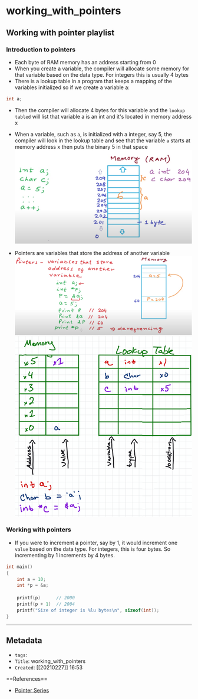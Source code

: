 # working_with_pointers
## Working with pointer playlist
### Introduction to pointers
- Each byte of RAM memory has an address starting from 0
- When you create a variable, the compiler will allocate some memory for that variable based on the data type. For integers this is usually 4 bytes
- There is a lookup table in a program that keeps a mapping of the variables initialized so if we create a variable a:
```c
int a;
```
- Then the compiler will allocate 4 bytes for this variable and the `lookup tabled` will list that variable a is an int and it's located in memory address x
- When a variable, such as `a`, is initialized with a integer, say 5, the compiler will look in the lookup table and see that the variable `a` starts at memory address x then puts the binary 5 in that space
![](attachments/Pasted%20image%2020210227172720.png)

- Pointers are variables that store the address of another variable
![](attachments/Pasted%20image%2020210227174743.png)
![](attachments/Pasted%20image%2020210227181349.png)

### Working with pointers
- If you were to increment a pointer, say by 1, it would increment one `value` based on the data type. For integers, this is four bytes. So incrementing by 1 increments by 4 bytes.
```c++
int main()
{
	int a = 10;
	int *p = &a;
	
	printf(p)      // 2000
	printf(p + 1)  // 2004
	printf("Size of integer is %lu bytes\n", sizeof(int));
}
```


---
## Metadata
- `tags`: 
- `Title`: working_with_pointers
- `Created`: [[20210227]] 16:53

==References==
- [Pointer Series](https://www.youtube.com/playlist?list=PL2_aWCzGMAwLZp6LMUKI3cc7pgGsasm2_)